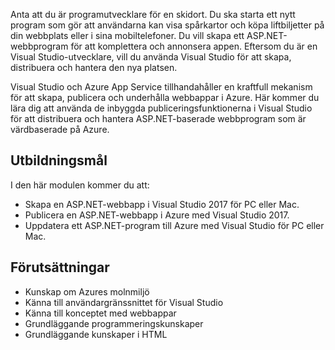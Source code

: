 Anta att du är programutvecklare för en skidort. Du ska starta ett nytt program som gör att användarna kan visa spårkartor och köpa liftbiljetter på din webbplats eller i sina mobiltelefoner. Du vill skapa ett ASP.NET-webbprogram för att komplettera och annonsera appen. Eftersom du är en Visual Studio-utvecklare, vill du använda Visual Studio för att skapa, distribuera och hantera den nya platsen.

Visual Studio och Azure App Service tillhandahåller en kraftfull mekanism för att skapa, publicera och underhålla webbappar i Azure. Här kommer du lära dig att använda de inbyggda publiceringsfunktionerna i Visual Studio för att distribuera och hantera ASP.NET-baserade webbprogram som är värdbaserade på Azure.

## <a name="learning-objectives"></a>Utbildningsmål

I den här modulen kommer du att:

- Skapa en ASP.NET-webbapp i Visual Studio 2017 för PC eller Mac.
- Publicera en ASP.NET-webbapp i Azure med Visual Studio 2017.
- Uppdatera ett ASP.NET-program till Azure med Visual Studio för PC eller Mac.

## <a name="prerequisites"></a>Förutsättningar

- Kunskap om Azures molnmiljö
- Känna till användargränssnittet för Visual Studio
- Känna till konceptet med webbappar
- Grundläggande programmeringskunskaper
- Grundläggande kunskaper i HTML
